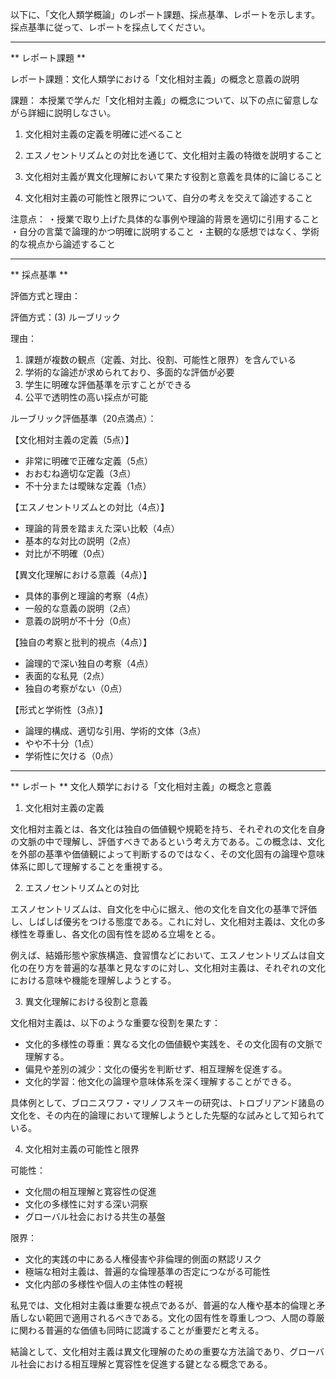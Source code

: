 以下に、「文化人類学概論」のレポート課題、採点基準、レポートを示します。採点基準に従って、レポートを採点してください。

---------------------------------------
** レポート課題 **

レポート課題：文化人類学における「文化相対主義」の概念と意義の説明

課題：
本授業で学んだ「文化相対主義」の概念について、以下の点に留意しながら詳細に説明しなさい。

1. 文化相対主義の定義を明確に述べること

2. エスノセントリズムとの対比を通じて、文化相対主義の特徴を説明すること

3. 文化相対主義が異文化理解において果たす役割と意義を具体的に論じること

4. 文化相対主義の可能性と限界について、自分の考えを交えて論述すること

注意点：
・授業で取り上げた具体的な事例や理論的背景を適切に引用すること
・自分の言葉で論理的かつ明確に説明すること
・主観的な感想ではなく、学術的な視点から論述すること

---------------------------------------
** 採点基準 **

評価方式と理由：

評価方式：(3) ルーブリック

理由：
1. 課題が複数の観点（定義、対比、役割、可能性と限界）を含んでいる
2. 学術的な論述が求められており、多面的な評価が必要
3. 学生に明確な評価基準を示すことができる
4. 公平で透明性の高い採点が可能

ルーブリック評価基準（20点満点）：

【文化相対主義の定義（5点）】
- 非常に明確で正確な定義（5点）
- おおむね適切な定義（3点）
- 不十分または曖昧な定義（1点）

【エスノセントリズムとの対比（4点）】
- 理論的背景を踏まえた深い比較（4点）
- 基本的な対比の説明（2点）
- 対比が不明確（0点）

【異文化理解における意義（4点）】
- 具体的事例と理論的考察（4点）
- 一般的な意義の説明（2点）
- 意義の説明が不十分（0点）

【独自の考察と批判的視点（4点）】
- 論理的で深い独自の考察（4点）
- 表面的な私見（2点）
- 独自の考察がない（0点）

【形式と学術性（3点）】
- 論理的構成、適切な引用、学術的文体（3点）
- やや不十分（1点）
- 学術性に欠ける（0点）

---------------------------------------
** レポート **
文化人類学における「文化相対主義」の概念と意義

1. 文化相対主義の定義

文化相対主義とは、各文化は独自の価値観や規範を持ち、それぞれの文化を自身の文脈の中で理解し、評価すべきであるという考え方である。この概念は、文化を外部の基準や価値観によって判断するのではなく、その文化固有の論理や意味体系に即して理解することを重視する。

2. エスノセントリズムとの対比

エスノセントリズムは、自文化を中心に据え、他の文化を自文化の基準で評価し、しばしば優劣をつける態度である。これに対し、文化相対主義は、文化の多様性を尊重し、各文化の固有性を認める立場をとる。

例えば、結婚形態や家族構造、食習慣などにおいて、エスノセントリズムは自文化の在り方を普遍的な基準と見なすのに対し、文化相対主義は、それぞれの文化における意味や機能を理解しようとする。

3. 異文化理解における役割と意義

文化相対主義は、以下のような重要な役割を果たす：

- 文化的多様性の尊重：異なる文化の価値観や実践を、その文化固有の文脈で理解する。
- 偏見や差別の減少：文化の優劣を判断せず、相互理解を促進する。
- 文化的学習：他文化の論理や意味体系を深く理解することができる。

具体例として、ブロニスワフ・マリノフスキーの研究は、トロブリアンド諸島の文化を、その内在的論理において理解しようとした先駆的な試みとして知られている。

4. 文化相対主義の可能性と限界

可能性：
- 文化間の相互理解と寛容性の促進
- 文化の多様性に対する深い洞察
- グローバル社会における共生の基盤

限界：
- 文化的実践の中にある人権侵害や非倫理的側面の黙認リスク
- 極端な相対主義は、普遍的な倫理基準の否定につながる可能性
- 文化内部の多様性や個人の主体性の軽視

私見では、文化相対主義は重要な視点であるが、普遍的な人権や基本的倫理と矛盾しない範囲で適用されるべきである。文化の固有性を尊重しつつ、人間の尊厳に関わる普遍的な価値も同時に認識することが重要だと考える。

結論として、文化相対主義は異文化理解のための重要な方法論であり、グローバル社会における相互理解と寛容性を促進する鍵となる概念である。

